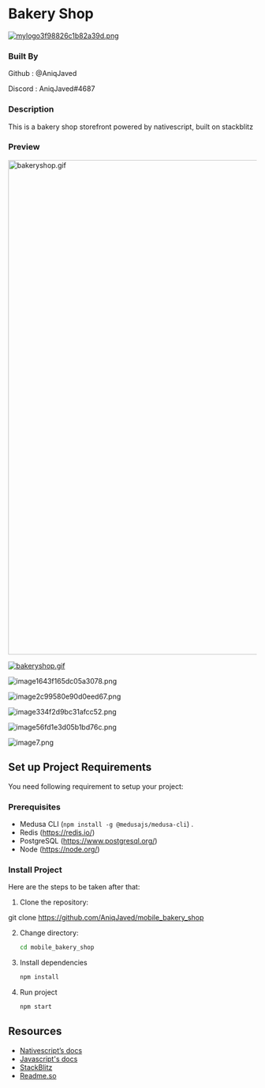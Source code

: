 # Bakery Shop

[![mylogo3f98826c1b82a39d.png](https://s4.gifyu.com/images/mylogo3f98826c1b82a39d.png)](https://gifyu.com/image/S9NkS)

### Built By

Github : @AniqJaved 

Discord : AniqJaved#4687

### Description

This is a bakery shop storefront powered by nativescript, built on stackblitz

### Preview
<img src="https://s7.gifyu.com/images/bakeryshop.gif" alt="bakeryshop.gif" width="1000" />

[![bakeryshop.gif](https://s7.gifyu.com/images/bakeryshop.gif)](https://gifyu.com/image/S9Nkf)

![image1643f165dc05a3078.png](https://s7.gifyu.com/images/image1643f165dc05a3078.png)

![image2c99580e90d0eed67.png](https://s7.gifyu.com/images/image2c99580e90d0eed67.png)

![image334f2d9bc31afcc52.png](https://s7.gifyu.com/images/image334f2d9bc31afcc52.png)

![image56fd1e3d05b1bd76c.png](https://s4.gifyu.com/images/image56fd1e3d05b1bd76c.png)

![image7.png](https://s7.gifyu.com/images/image7.png)


## Set up Project Requirements

You need following requirement to setup your project:

### Prerequisites

- Medusa CLI (```npm install -g @medusajs/medusa-cli```) .
- Redis (https://redis.io/)
- PostgreSQL (https://www.postgresql.org/)
- Node (https://node.org/)

### Install Project

Here are the steps to be taken after that:


1. Clone the repository:

git clone https://github.com/AniqJaved/mobile_bakery_shop


2. Change directory:
    ```bash
    cd mobile_bakery_shop
    ```
3. Install dependencies
    ```bash
    npm install
    ```

4. Run project
    ```bash
    npm start
    ```


## Resources


- [Nativescript’s docs](https://docs.nativescript.org/)
- [Javascript's docs](https://developer.mozilla.org/en-US/docs/Web/JavaScript)
- [StackBlitz](https://stackblitz.com/)
- [Readme.so](https://readme.so/editor)


